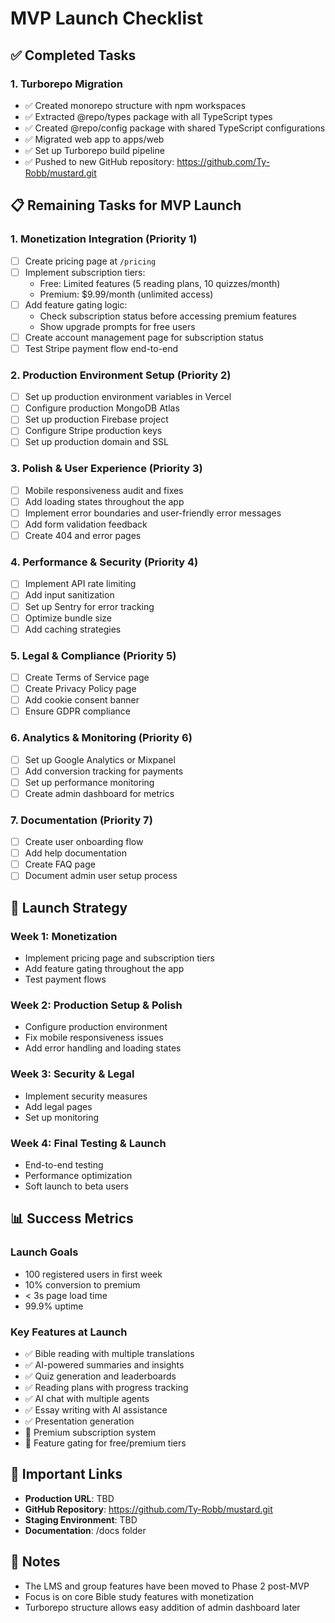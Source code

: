 # MVP Launch Checklist

## ✅ Completed Tasks

### 1. Turborepo Migration
- ✅ Created monorepo structure with npm workspaces
- ✅ Extracted @repo/types package with all TypeScript types
- ✅ Created @repo/config package with shared TypeScript configurations
- ✅ Migrated web app to apps/web
- ✅ Set up Turborepo build pipeline
- ✅ Pushed to new GitHub repository: https://github.com/Ty-Robb/mustard.git

## 📋 Remaining Tasks for MVP Launch

### 1. Monetization Integration (Priority 1)
- [ ] Create pricing page at `/pricing`
- [ ] Implement subscription tiers:
  - Free: Limited features (5 reading plans, 10 quizzes/month)
  - Premium: $9.99/month (unlimited access)
- [ ] Add feature gating logic:
  - Check subscription status before accessing premium features
  - Show upgrade prompts for free users
- [ ] Create account management page for subscription status
- [ ] Test Stripe payment flow end-to-end

### 2. Production Environment Setup (Priority 2)
- [ ] Set up production environment variables in Vercel
- [ ] Configure production MongoDB Atlas
- [ ] Set up production Firebase project
- [ ] Configure Stripe production keys
- [ ] Set up production domain and SSL

### 3. Polish & User Experience (Priority 3)
- [ ] Mobile responsiveness audit and fixes
- [ ] Add loading states throughout the app
- [ ] Implement error boundaries and user-friendly error messages
- [ ] Add form validation feedback
- [ ] Create 404 and error pages

### 4. Performance & Security (Priority 4)
- [ ] Implement API rate limiting
- [ ] Add input sanitization
- [ ] Set up Sentry for error tracking
- [ ] Optimize bundle size
- [ ] Add caching strategies

### 5. Legal & Compliance (Priority 5)
- [ ] Create Terms of Service page
- [ ] Create Privacy Policy page
- [ ] Add cookie consent banner
- [ ] Ensure GDPR compliance

### 6. Analytics & Monitoring (Priority 6)
- [ ] Set up Google Analytics or Mixpanel
- [ ] Add conversion tracking for payments
- [ ] Set up performance monitoring
- [ ] Create admin dashboard for metrics

### 7. Documentation (Priority 7)
- [ ] Create user onboarding flow
- [ ] Add help documentation
- [ ] Create FAQ page
- [ ] Document admin user setup process

## 🚀 Launch Strategy

### Week 1: Monetization
- Implement pricing page and subscription tiers
- Add feature gating throughout the app
- Test payment flows

### Week 2: Production Setup & Polish
- Configure production environment
- Fix mobile responsiveness issues
- Add error handling and loading states

### Week 3: Security & Legal
- Implement security measures
- Add legal pages
- Set up monitoring

### Week 4: Final Testing & Launch
- End-to-end testing
- Performance optimization
- Soft launch to beta users

## 📊 Success Metrics

### Launch Goals
- 100 registered users in first week
- 10% conversion to premium
- < 3s page load time
- 99.9% uptime

### Key Features at Launch
- ✅ Bible reading with multiple translations
- ✅ AI-powered summaries and insights
- ✅ Quiz generation and leaderboards
- ✅ Reading plans with progress tracking
- ✅ AI chat with multiple agents
- ✅ Essay writing with AI assistance
- ✅ Presentation generation
- 🔄 Premium subscription system
- 🔄 Feature gating for free/premium tiers

## 🔗 Important Links

- **Production URL**: TBD
- **GitHub Repository**: https://github.com/Ty-Robb/mustard.git
- **Staging Environment**: TBD
- **Documentation**: /docs folder

## 📝 Notes

- The LMS and group features have been moved to Phase 2 post-MVP
- Focus is on core Bible study features with monetization
- Turborepo structure allows easy addition of admin dashboard later
